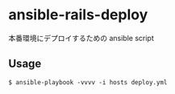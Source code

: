 # ansible-rails-deploy

本番環境にデプロイするための ansible script

## Usage
```
$ ansible-playbook -vvvv -i hosts deploy.yml
```
